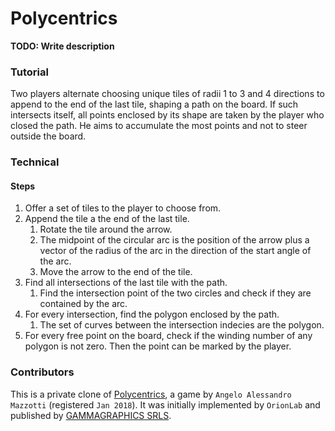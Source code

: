 # Polycentrics

**TODO: Write description**

### Tutorial

Two players alternate choosing unique tiles of radii 1 to 3 and 4 directions to append to the end of the last tile, shaping a path on the board. If such intersects itself, all points enclosed by its shape are taken by the player who closed the path. He aims to accumulate the most points and not to steer outside the board.

### Technical

#### Steps

1. Offer a set of tiles to the player to choose from.
2. Append the tile a the end of the last tile.
    1. Rotate the tile around the arrow.
    2. The midpoint of the circular arc is the position of the arrow plus a vector of the radius of the arc in the direction of the start angle of the arc.
    3. Move the arrow to the end of the tile.
3. Find all intersections of the last tile with the path.
    1. Find the intersection point of the two circles and check if they are contained by the arc.
4. For every intersection, find the polygon enclosed by the path.
    1. The set of curves between the intersection indecies are the polygon.
5. For every free point on the board, check if the winding number of any polygon is not zero. Then the point can be marked by the player.

### Contributors

This is a private clone of [Polycentrics](https://www.polycentrics.com/), a game by `Angelo Alessandro Mazzotti` (registered `Jan 2018`). It was initially implemented by `OrionLab` and published by [GAMMAGRAPHICS SRLS](https://www.gammagraphics.eu/).